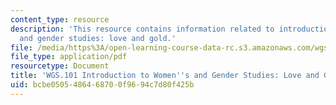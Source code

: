 ```yaml
---
content_type: resource
description: 'This resource contains information related to introduction to women''s
  and gender studies: love and gold.'
file: /media/https%3A/open-learning-course-data-rc.s3.amazonaws.com/wgs-101-introduction-to-womens-and-gender-studies-fall-2014/bcbe0505486468700f9694c7d80f425b_MITWGS_101F14_Gold.pdf
file_type: application/pdf
resourcetype: Document
title: 'WGS.101 Introduction to Women''s and Gender Studies: Love and Gold'
uid: bcbe0505-4864-6870-0f96-94c7d80f425b
---
```

